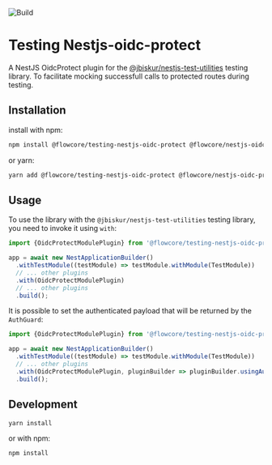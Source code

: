 ![Build](https://github.com/flowcore-io/library-testing-nestjs-oidc-protect-ts/actions/workflows/publish.yml/badge.svg)

# Testing Nestjs-oidc-protect

A NestJS OidcProtect plugin for
the [@jbiskur/nestjs-test-utilities](https://www.npmjs.com/package/@jbiskur/nestjs-test-utilities) testing library. To
facilitate mocking
successfull
calls to protected routes during testing.

## Installation

install with npm:

```bash
npm install @flowcore/testing-nestjs-oidc-protect @flowcore/nestjs-oidc-protect
```

or yarn:

```bash
yarn add @flowcore/testing-nestjs-oidc-protect @flowcore/nestjs-oidc-protect
```

## Usage

To use the library with the `@jbiskur/nestjs-test-utilities` testing library, you need to invoke it using `with`:

```typescript
import {OidcProtectModulePlugin} from '@flowcore/testing-nestjs-oidc-protect';

app = await new NestApplicationBuilder()
  .withTestModule((testModule) => testModule.withModule(TestModule))
  // ... other plugins
  .with(OidcProtectModulePlugin)
  // ... other plugins
  .build();
```

It is possible to set the authenticated payload that will be returned by the `AuthGuard`:

```typescript
import {OidcProtectModulePlugin} from '@flowcore/testing-nestjs-oidc-protect';

app = await new NestApplicationBuilder()
  .withTestModule((testModule) => testModule.withModule(TestModule))
  // ... other plugins
  .with(OidcProtectModulePlugin, pluginBuilder => pluginBuilder.usingAuthenticatedPayload(validTokenPayload))
  .build();

```

## Development

  ```bash
yarn install
```

or with npm:

```bash
npm install
```